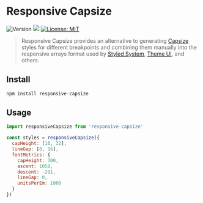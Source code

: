 # Responsive Capsize

<p>
  <img alt="Version" src="https://img.shields.io/badge/version-0.1.0-blue.svg?cacheSeconds=2592000" />
  <img src="https://img.shields.io/badge/node-%3E%3D10-blue.svg" />
  <a href="#" target="_blank">
    <img alt="License: MIT" src="https://img.shields.io/badge/License-MIT-yellow.svg" />
  </a>
</p>

> Responsive Capsize provides an alternative to generating [Capsize](https://seek-oss.github.io/capsize/) styles for different breakpoints and combining them manually into the responsive arrays format used by [Styled System](https://styled-system.com/), [Theme UI](https://theme-ui.com/), and others.

## Install

```sh
npm install responsive-capsize
```

## Usage

```js
import responsiveCapsize from 'responsive-capsize'

const styles = responsiveCapsize({
  capHeight: [16, 32],
  lineGap: [8, 16],
  fontMetrics: {
    capHeight: 700,
    ascent: 1058,
    descent: -291,
    lineGap: 0,
    unitsPerEm: 1000
  }
})
```
